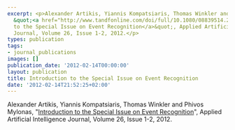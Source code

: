 ```yaml
---
excerpt: <p>Alexander Artikis, Yiannis Kompatsiaris, Thomas Winkler and Phivos Mylonas,
  &quot;<a href="http://www.tandfonline.com/doi/full/10.1080/08839514.2012.629502">Introduction
  to the Special Issue on Event Recognition</a>&quot;, Applied Artificial Intelligence
  Journal, Volume 26, Issue 1-2, 2012.</p>
types: publication
tags:
- journal_publications
images: []
publication_date: '2012-02-14T00:00:00'
layout: publication
title: Introduction to the Special Issue on Event Recognition
date: '2012-02-14T21:52:25+02:00'
---
```

<p>Alexander Artikis, Yiannis Kompatsiaris, Thomas Winkler and Phivos Mylonas, &quot;<a href="http://www.tandfonline.com/doi/full/10.1080/08839514.2012.629502">Introduction to the Special Issue on Event Recognition</a>&quot;, Applied Artificial Intelligence Journal, Volume 26, Issue 1-2, 2012.</p>
